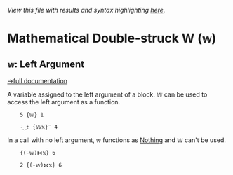 *View this file with results and syntax highlighting [here](https://saltytine.github.io/BQN/help/leftargument.html).*

# Mathematical Double-struck W (`𝕨`)

## `𝕨`: Left Argument
[→full documentation](../doc/block.md#arguments)

A variable assigned to the left argument of a block. `𝕎` can be used to access the left argument as a function.

        5 {𝕨} 1

        -‿÷ {𝕎𝕩}¨ 4

In a call with no left argument, `𝕨` functions as [Nothing](nothing.md) and `𝕎` can't be used.

        {(-𝕨)⋈𝕩} 6

        2 {(-𝕨)⋈𝕩} 6
